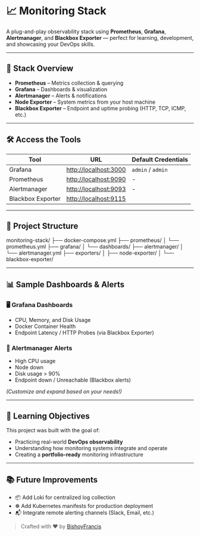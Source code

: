 # 📈 Monitoring Stack

A plug-and-play observability stack using **Prometheus**, **Grafana**, **Alertmanager**, and **Blackbox Exporter** — perfect for learning, development, and showcasing your DevOps skills.

---

## 🚀 Stack Overview

- **Prometheus** – Metrics collection & querying
- **Grafana** – Dashboards & visualization
- **Alertmanager** – Alerts & notifications
- **Node Exporter** – System metrics from your host machine
- **Blackbox Exporter** – Endpoint and uptime probing (HTTP, TCP, ICMP, etc.)

---

## 🛠️ Access the Tools

| Tool               | URL                                  | Default Credentials       |
|--------------------|---------------------------------------|---------------------------|
| Grafana            | [http://localhost:3000](http://localhost:3000) | `admin` / `admin`         |
| Prometheus         | [http://localhost:9090](http://localhost:9090) | -                         |
| Alertmanager       | [http://localhost:9093](http://localhost:9093) | -                         |
| Blackbox Exporter  | [http://localhost:9115](http://localhost:9115) |

---

## 📂 Project Structure

monitoring-stack/
├── docker-compose.yml
├── prometheus/
│ └── prometheus.yml
├── grafana/
│ └── dashboards/
├── alertmanager/
│ └── alertmanager.yml
├── exporters/
│ ├── node-exporter/
│ └── blackbox-exporter/


---

## 📊 Sample Dashboards & Alerts

### 🖥️ Grafana Dashboards
- CPU, Memory, and Disk Usage
- Docker Container Health
- Endpoint Latency / HTTP Probes (via Blackbox Exporter)

### 🚨 Alertmanager Alerts
- High CPU usage
- Node down
- Disk usage > 90%
- Endpoint down / Unreachable (Blackbox alerts)

_(Customize and expand based on your needs!)_

---

## 🧠 Learning Objectives

This project was built with the goal of:

- Practicing real-world **DevOps observability**
- Understanding how monitoring systems integrate and operate
- Creating a **portfolio-ready** monitoring infrastructure

---

## 📚 Future Improvements

- 📦 Add Loki for centralized log collection
- ☸️ Add Kubernetes manifests for production deployment
- 📬 Integrate remote alerting channels (Slack, Email, etc.)

> Crafted with ❤️ by [BishoyFrancis](https://github.com/BishoyFrancis)
